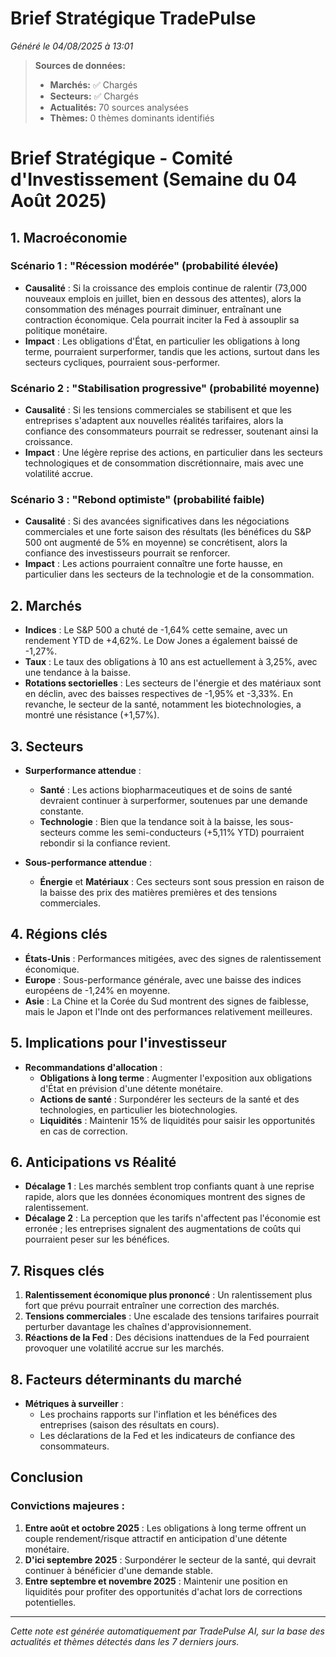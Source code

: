 # Brief Stratégique TradePulse

*Généré le 04/08/2025 à 13:01*

> **Sources de données:**
> - **Marchés:** ✅ Chargés
> - **Secteurs:** ✅ Chargés
> - **Actualités:** 70 sources analysées
> - **Thèmes:** 0 thèmes dominants identifiés

# Brief Stratégique - Comité d'Investissement (Semaine du 04 Août 2025)

## 1. Macroéconomie

### Scénario 1 : "Récession modérée" (probabilité élevée)
- **Causalité** : Si la croissance des emplois continue de ralentir (73,000 nouveaux emplois en juillet, bien en dessous des attentes), alors la consommation des ménages pourrait diminuer, entraînant une contraction économique. Cela pourrait inciter la Fed à assouplir sa politique monétaire.
- **Impact** : Les obligations d'État, en particulier les obligations à long terme, pourraient surperformer, tandis que les actions, surtout dans les secteurs cycliques, pourraient sous-performer.

### Scénario 2 : "Stabilisation progressive" (probabilité moyenne)
- **Causalité** : Si les tensions commerciales se stabilisent et que les entreprises s'adaptent aux nouvelles réalités tarifaires, alors la confiance des consommateurs pourrait se redresser, soutenant ainsi la croissance.
- **Impact** : Une légère reprise des actions, en particulier dans les secteurs technologiques et de consommation discrétionnaire, mais avec une volatilité accrue.

### Scénario 3 : "Rebond optimiste" (probabilité faible)
- **Causalité** : Si des avancées significatives dans les négociations commerciales et une forte saison des résultats (les bénéfices du S&P 500 ont augmenté de 5% en moyenne) se concrétisent, alors la confiance des investisseurs pourrait se renforcer.
- **Impact** : Les actions pourraient connaître une forte hausse, en particulier dans les secteurs de la technologie et de la consommation.

## 2. Marchés

- **Indices** : Le S&P 500 a chuté de -1,64% cette semaine, avec un rendement YTD de +4,62%. Le Dow Jones a également baissé de -1,27%.
- **Taux** : Le taux des obligations à 10 ans est actuellement à 3,25%, avec une tendance à la baisse.
- **Rotations sectorielles** : Les secteurs de l'énergie et des matériaux sont en déclin, avec des baisses respectives de -1,95% et -3,33%. En revanche, le secteur de la santé, notamment les biotechnologies, a montré une résistance (+1,57%).

## 3. Secteurs

- **Surperformance attendue** : 
  - **Santé** : Les actions biopharmaceutiques et de soins de santé devraient continuer à surperformer, soutenues par une demande constante.
  - **Technologie** : Bien que la tendance soit à la baisse, les sous-secteurs comme les semi-conducteurs (+5,11% YTD) pourraient rebondir si la confiance revient.

- **Sous-performance attendue** : 
  - **Énergie** et **Matériaux** : Ces secteurs sont sous pression en raison de la baisse des prix des matières premières et des tensions commerciales.

## 4. Régions clés

- **États-Unis** : Performances mitigées, avec des signes de ralentissement économique.
- **Europe** : Sous-performance générale, avec une baisse des indices européens de -1,24% en moyenne.
- **Asie** : La Chine et la Corée du Sud montrent des signes de faiblesse, mais le Japon et l'Inde ont des performances relativement meilleures.

## 5. Implications pour l'investisseur

- **Recommandations d'allocation** :
  - **Obligations à long terme** : Augmenter l'exposition aux obligations d'État en prévision d'une détente monétaire.
  - **Actions de santé** : Surpondérer les secteurs de la santé et des technologies, en particulier les biotechnologies.
  - **Liquidités** : Maintenir 15% de liquidités pour saisir les opportunités en cas de correction.

## 6. Anticipations vs Réalité

- **Décalage 1** : Les marchés semblent trop confiants quant à une reprise rapide, alors que les données économiques montrent des signes de ralentissement.
- **Décalage 2** : La perception que les tarifs n'affectent pas l'économie est erronée ; les entreprises signalent des augmentations de coûts qui pourraient peser sur les bénéfices.

## 7. Risques clés

1. **Ralentissement économique plus prononcé** : Un ralentissement plus fort que prévu pourrait entraîner une correction des marchés.
2. **Tensions commerciales** : Une escalade des tensions tarifaires pourrait perturber davantage les chaînes d'approvisionnement.
3. **Réactions de la Fed** : Des décisions inattendues de la Fed pourraient provoquer une volatilité accrue sur les marchés.

## 8. Facteurs déterminants du marché

- **Métriques à surveiller** : 
  - Les prochains rapports sur l'inflation et les bénéfices des entreprises (saison des résultats en cours).
  - Les déclarations de la Fed et les indicateurs de confiance des consommateurs.

## Conclusion

### Convictions majeures :
1. **Entre août et octobre 2025** : Les obligations à long terme offrent un couple rendement/risque attractif en anticipation d'une détente monétaire.
2. **D'ici septembre 2025** : Surpondérer le secteur de la santé, qui devrait continuer à bénéficier d'une demande stable.
3. **Entre septembre et novembre 2025** : Maintenir une position en liquidités pour profiter des opportunités d'achat lors de corrections potentielles.

---

*Cette note est générée automatiquement par TradePulse AI, sur la base des actualités et thèmes détectés dans les 7 derniers jours.*
